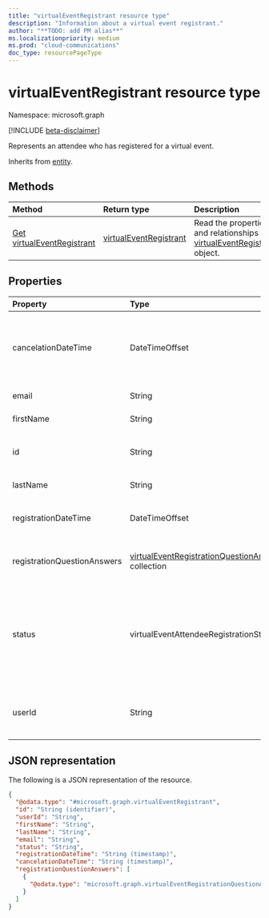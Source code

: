 ```yaml
---
title: "virtualEventRegistrant resource type"
description: "Information about a virtual event registrant."
author: "**TODO: add PM alias**"
ms.localizationpriority: medium
ms.prod: "cloud-communications"
doc_type: resourcePageType
---
```


# virtualEventRegistrant resource type

Namespace: microsoft.graph

[!INCLUDE [beta-disclaimer](../../includes/beta-disclaimer.md)]

Represents an attendee who has registered for a virtual event.

Inherits from [entity](../resources/entity.md).

## Methods

|Method|Return type|Description|
|:---|:---|:---|
|[Get virtualEventRegistrant](../api/virtualeventregistrant-get.md)|[virtualEventRegistrant](../resources/virtualeventregistrant.md)|Read the properties and relationships of a [virtualEventRegistrant](../resources/virtualeventregistrant.md) object.|

## Properties

|Property|Type|Description|
|:---|:---|:---|
|cancelationDateTime|DateTimeOffset|Time in UTC when the registrant cancels their registration for the virtual event. Only appears when applicable.|
|email|String|Email address of the registrant.|
|firstName|String|First name of the registrant.|
|id|String|Unique identifier of the registrant. Read-only. Inherited from [entity](../resources/entity.md).|
|lastName|String|Last name of the registrant.|
|registrationDateTime|DateTimeOffset|Time in UTC when the registrant registers for the virtual event.|
|registrationQuestionAnswers|[virtualEventRegistrationQuestionAnswer](../resources/virtualeventregistrationquestionanswer.md) collection|The registrant's answer to the registration questions.|
|status|virtualEventAttendeeRegistrationStatus|Registration status of the registrant. Read-only.The possible values are: `registered`, `canceled`, `waitlisted`, `pendingApproval`, `rejectedByOrganizer`, `unknownFutureValue`.|
|userId|String|The registrant's AAD user ID. Only appears when the registrant is registered in AAD.|

## JSON representation

The following is a JSON representation of the resource.
<!-- {
  "blockType": "resource",
  "keyProperty": "id",
  "@odata.type": "microsoft.graph.virtualEventRegistrant",
  "baseType": "microsoft.graph.entity",
  "openType": false
}
-->
``` json
{
  "@odata.type": "#microsoft.graph.virtualEventRegistrant",
  "id": "String (identifier)",
  "userId": "String",
  "firstName": "String",
  "lastName": "String",
  "email": "String",
  "status": "String",
  "registrationDateTime": "String (timestamp)",
  "cancelationDateTime": "String (timestamp)",
  "registrationQuestionAnswers": [
    {
      "@odata.type": "microsoft.graph.virtualEventRegistrationQuestionAnswer"
    }
  ]
}
```
